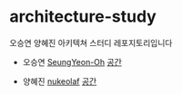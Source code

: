 # architecture-study
오승연 양혜진 아키텍쳐 스터디 레포지토리입니다

- 오승연 [SeungYeon-Oh](https://github.com/SeungYeon-Oh)
[공간](https://github.com/bnvs/architecture-study/~~~)

- 양혜진 [nukeolaf](https://github.com/nukeolaf)
[공간](https://github.com/bnvs/architecture-study/tree/nukeolaf)
